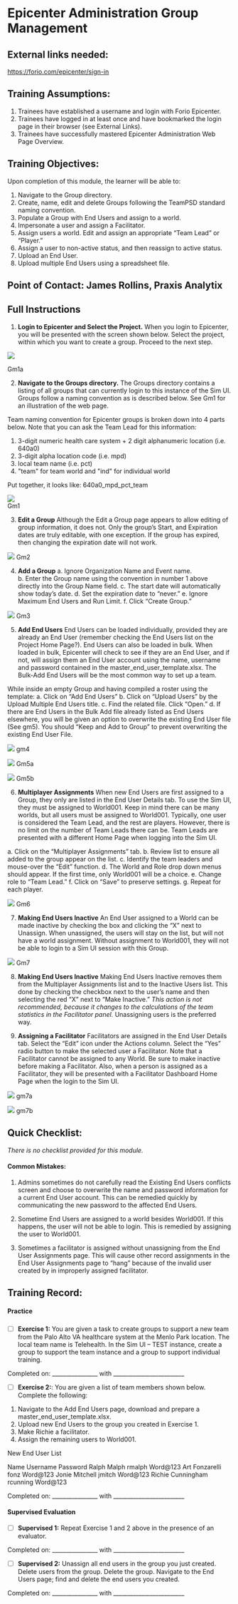 # Epicenter Administration Group Management

## External links needed:

https://forio.com/epicenter/sign-in

## Training Assumptions:
1.  Trainees have established a username and login with Forio Epicenter.
2.  Trainees have logged in at least once and have bookmarked the login page in their browser (see External Links).
3. Trainees have successfully mastered Epicenter Administration Web Page Overview.

## Training Objectives:
Upon completion of this module, the learner will be able to:

1. Navigate to the Group directory.
2. Create, name, edit and delete Groups following the TeamPSD standard naming convention.
3. Populate a Group with End Users and assign to a world.
4. Impersonate a user and assign a Facilitator.
5. Assign users a world. Edit and assign an appropriate “Team Lead” or “Player.”
6. Assign a user to non-active status, and then reassign to active status.
7. Upload an End User.
8. Upload multiple End Users using a spreadsheet file.    

## Point of Contact: James Rollins, Praxis Analytix

## Full Instructions

1.  **Login to Epicenter and Select the Project.** When you login to Epicenter, you will be presented with the screen shown below.  Select the project, within which you want to create a group.  Proceed to the next step.

![](https://github.com/lzim/teampsd/blob/master/resources/training_guides/mtl_how_facilitate/graphics/gm1a.png)  

Gm1a

2.  **Navigate to the Groups directory.** The Groups directory contains a listing of all groups that can currently login to this instance of the Sim UI. Groups follow a naming convention as is described below. See Gm1 for an illustration of the web page.

Team naming convention for Epicenter groups is broken down into 4 parts below. Note that you can ask the Team Lead for this information:
1.	3-digit numeric health care system + 2 digit alphanumeric location (i.e. 640a0)
2.	3-digit alpha location code (i.e. mpd)
3.	local team name (i.e. pct)
4.	"team" for team world and "ind" for individual world

Put together, it looks like: 640a0_mpd_pct_team

![](https://github.com/lzim/teampsd/blob/master/resources/training_guides/mtl_how_facilitate/graphics/gm1.png)  
Gm1

3.  **Edit a Group**
Although the Edit a Group page appears to allow editing of group information, it does not.  Only the group’s Start, and Expiration dates are truly editable, with one exception.  If the group has expired, then changing the expiration date will not work. 

![](https://github.com/lzim/teampsd/blob/master/resources/training_guides/mtl_how_facilitate/graphics/Gm2.png) 
Gm2

4. **Add a Group**
a. Ignore Organization Name and Event name.  
b. Enter the Group name using the convention in number 1 above directly into the Group Name field. 
c. The start date will automatically show today’s date. 
d. Set the expiration date to “never.”
e. Ignore Maximum End Users and Run Limit.
f. Click “Create Group.”

 
![](https://github.com/lzim/teampsd/blob/master/resources/training_guides/mtl_how_facilitate/graphics/Gm3.png)
Gm3

5. **Add End Users**
End Users can be loaded individually, provided they are already an End User (remember checking the End Users list on the Project Home Page?). End Users can also be loaded in bulk. When loaded in bulk, Epicenter will check to see if they are an End User, and if not, will assign them an End User account using the name, username and password contained in the master_end_user_template.xlsx. The Bulk-Add End Users will be the most common way to set up a team.

While inside an empty Group and having compiled a roster using the template:
a. Click on “Add End Users”
b. Click on “Upload Users” by the Upload Multiple End Users title.
c. Find the related file. Click “Open.”
d. If there are End Users in the Bulk Add file already listed as End Users elsewhere, you will be given an option to overwrite the existing End User file (See gm5). You should “Keep and Add to Group” to prevent overwriting the existing End User File.

 
![](https://github.com/lzim/teampsd/blob/master/resources/training_guides/mtl_how_facilitate/graphics/gm4.png)
gm4

![](https://github.com/lzim/teampsd/blob/master/resources/training_guides/mtl_how_facilitate/graphics/gm5a.png)
Gm5a

![](https://github.com/lzim/teampsd/blob/master/resources/training_guides/mtl_how_facilitate/graphics/gm5b.png)
Gm5b

6. **Multiplayer Assignments**
When new End Users are first assigned to a Group, they only are listed in the End User Details tab.  To use the Sim UI, they must be assigned to World001.  Keep in mind there can be many worlds, but all users must be assigned to World001.  Typically, one user is considered the Team Lead, and the rest are players.  However, there is no limit on the number of Team Leads there can be. Team Leads are presented with a different Home Page when logging into the Sim UI.

a. Click on the “Multiplayer Assignments” tab. 
b. Review list to ensure all added to the group appear on the list.
c. Identify the team leaders and mouse-over the “Edit” function. 
d. The World and Role drop down menus should appear. If the first time, only World001 will be a choice. 
e. Change role to “Team Lead.”
f. Click on “Save” to preserve settings.
g. Repeat for each player.

 
![](https://github.com/lzim/teampsd/blob/master/resources/training_guides/mtl_how_facilitate/graphics/gm6.png)
Gm6

7.  **Making End Users Inactive**
An End User assigned to a World can be made inactive by checking the box and clicking the “X” next to Unassign. When unassigned, the users will stay on the list, but will not have a world assignment.  Without assignment to World001, they will not be able to login to a Sim UI session with this Group.

 
![](https://github.com/lzim/teampsd/blob/master/resources/training_guides/mtl_how_facilitate/graphics/gm7.png)
Gm7

8. **Making End Users Inactive**
Making End Users Inactive removes them from the Multiplayer Assignments list and to the Inactive Users list. This done by checking the checkbox next to the user’s name and then selecting the red “X” next to “Make Inactive.” _This action is not recommended, because it changes to the calculations of the team statistics in the Facilitator panel._ Unassigning users is the preferred way. 

9.  **Assigning a Facilitator**
Facilitators are assigned in the End User Details tab.  Select the “Edit” icon under the Actions column. Select the “Yes” radio button to make the selected user a Facilitator.  Note that a Facilitator cannot be assigned to any World.  Be sure to make inactive before making a Facilitator. Also, when a person is assigned as a Facilitator, they will be presented with a Facilitator Dashboard Home Page when the login to the Sim UI. 

![](https://github.com/lzim/teampsd/blob/master/resources/training_guides/mtl_how_facilitate/graphics/7a.png)
gm7a

![](https://github.com/lzim/teampsd/blob/master/resources/training_guides/mtl_how_facilitate/graphics/gm7b.png)
gm7b

## Quick Checklist:

_There is no checklist provided for this module._

#### Common Mistakes:

1. Admins sometimes do not carefully read the Existing End Users conflicts screen and choose to overwrite the name and password information for a current End User account. This can be remedied quickly by communicating the new password to the affected End Users.

2. Sometime End Users are assigned to a world besides World001.  If this happens, the user will not be able to login. This is remedied by assigning the user to World001.

3. Sometimes a facilitator is assigned without unassigning from the End User Assignments page. This will cause other record assignments in the End User Assignments page to “hang” because of the invalid user created by in improperly assigned facilitator.  


## Training Record:
#### Practice
###
- [ ] **Exercise 1:** You are given a task to create groups to support a new team from the Palo Alto VA healthcare system at the Menlo Park location.  The local team name is Telehealth. In the Sim UI – TEST instance, create a group to support the team instance and a group to support individual training.

Completed on: ________________ with _________________________ 

- [ ] **Exercise 2:**: You are given a list of team members shown below. Complete the following:  
1. Navigate to the Add End Users page, download and prepare a master_end_user_template.xlsx.  
2. Upload new End Users to the group you created in Exercise 1.
3. Make Richie a facilitator.
4. Assign the remaining users to World001.

New End User List

Name          	   Username       Password
Ralph Malph   	   rmalph		      Word@123
Art Fonzarelli 	   fonz		        Word@123
Jonie Mitchell	   jmitch	        Word@123
Richie Cunningham  rcunning	      Word@123		

Completed on: ________________ with _________________________  

#### Supervised Evaluation 

- [ ] **Supervised 1:** Repeat Exercise 1 and 2 above in the presence of an evaluator.
        
Completed on: ________________ with _________________________  

- [ ] **Supervised 2:** Unassign all end users in the group you just created. Delete users from the group.  Delete the group.  Navigate to the End Users page; find and delete the end users you created.
        
Completed on: ________________ with _________________________  


